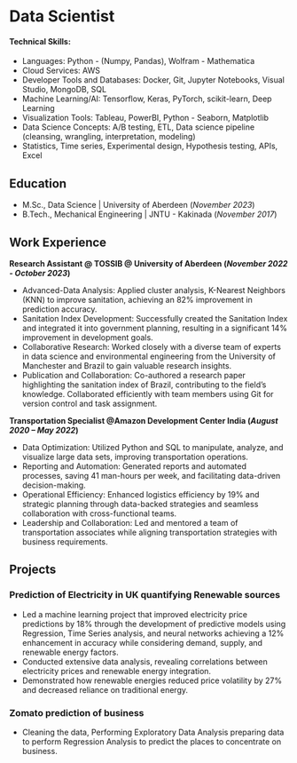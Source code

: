 # Data Scientist

#### Technical Skills:
- Languages: Python - (Numpy, Pandas), Wolfram - Mathematica
- Cloud Services: AWS
- Developer Tools and Databases: Docker, Git, Jupyter Notebooks, Visual Studio, MongoDB, SQL
- Machine Learning/AI: Tensorflow, Keras, PyTorch, scikit-learn, Deep Learning
- Visualization Tools: Tableau, PowerBI, Python - Seaborn, Matplotlib
- Data Science Concepts: A/B testing, ETL, Data science pipeline (cleansing, wrangling, interpretation, modeling)
- Statistics, Time series, Experimental design, Hypothesis testing, APIs, Excel

## Education							       		
- M.Sc.,    Data Science              |   University of Aberdeen (_November 2023_)	 			        		
- B.Tech.,  Mechanical Engineering    |   JNTU - Kakinada        (_November 2017_)

## Work Experience
**Research Assistant @ TOSSIB @ University of Aberdeen (_November 2022 - October 2023_)**
- Advanced-Data Analysis: Applied cluster analysis, K-Nearest Neighbors (KNN) to improve sanitation, achieving an 82% improvement in prediction accuracy.
-  Sanitation Index Development: Successfully created the Sanitation Index and integrated it into government planning, resulting in a significant 14% improvement in development goals.
- Collaborative Research: Worked closely with a diverse team of experts in data science and environmental engineering from the University of Manchester and Brazil to gain valuable research insights.
- Publication and Collaboration: Co-authored a research paper highlighting the sanitation index of Brazil, contributing to the field’s knowledge. Collaborated efficiently with team members using Git for version control and task assignment.


**Transportation Specialist @Amazon Development Center India (_August 2020 – May 2022_)**
- Data Optimization: Utilized Python and SQL to manipulate, analyze, and visualize large data sets, improving transportation operations.
- Reporting and Automation: Generated reports and automated processes, saving 41 man-hours per week, and facilitating data-driven decision-making.
- Operational Efficiency: Enhanced logistics efficiency by 19% and strategic planning through data-backed strategies and seamless collaboration with cross-functional teams.
- Leadership and Collaboration: Led and mentored a team of transportation associates while aligning transportation strategies with business requirements.

## Projects
### Prediction of Electricity in UK quantifying Renewable sources
- Led a machine learning project that improved electricity price predictions by 18% through the development of predictive models using Regression, Time Series analysis, and neural networks achieving a 12% enhancement in accuracy while considering demand, supply, and renewable energy factors.
- Conducted extensive data analysis, revealing correlations between electricity prices and renewable energy integration.
- Demonstrated how renewable energies reduced price volatility by 27% and decreased reliance on traditional energy.

### Zomato prediction of business
- Cleaning the data, Performing Exploratory Data Analysis preparing data to perform Regression Analysis to predict the places to concentrate on business.




